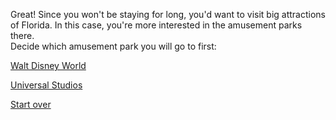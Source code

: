 Great! Since you won't be staying for long, you'd want to visit big attractions of Florida. In this case, you're more interested in the amusement parks there.  
Decide which amusement park you will go to first:

[Walt Disney World](../Walt-Disney-World/options.md)

[Universal Studios](../Universal-Studios/options2.md)

[Start over](../3-days/cyoa-summer-plans)
